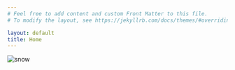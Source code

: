 ```yaml
---
# Feel free to add content and custom Front Matter to this file.
# To modify the layout, see https://jekyllrb.com/docs/themes/#overriding-theme-defaults

layout: default
title: Home
---
```


![snow](https://ylyy93.github.io/my_blog/assets/img/snow.jpg)
